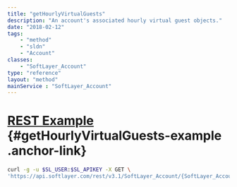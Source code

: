 ```yaml
---
title: "getHourlyVirtualGuests"
description: "An account's associated hourly virtual guest objects."
date: "2018-02-12"
tags:
    - "method"
    - "sldn"
    - "Account"
classes:
    - "SoftLayer_Account"
type: "reference"
layout: "method"
mainService : "SoftLayer_Account"
---
```


# [REST Example](#getHourlyVirtualGuests-example) <a href="/article/rest/"><i class="fas fa-question"></i></a> {#getHourlyVirtualGuests-example .anchor-link} 
```bash
curl -g -u $SL_USER:$SL_APIKEY -X GET \
'https://api.softlayer.com/rest/v3.1/SoftLayer_Account/{SoftLayer_AccountID}/getHourlyVirtualGuests'
```
